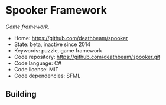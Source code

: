 # Spooker Framework

_Game framework._

- Home: https://github.com/deathbeam/spooker
- State: beta, inactive since 2014
- Keywords: puzzle, game framework
- Code repository: https://github.com/deathbeam/spooker.git
- Code language: C#
- Code license: MIT
- Code dependencies: SFML

## Building
